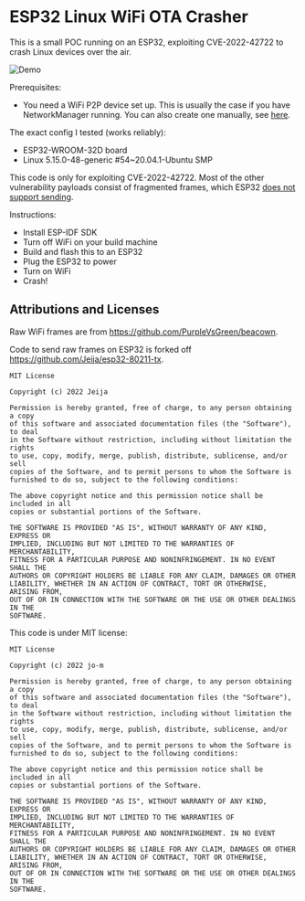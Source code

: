 # ESP32 Linux WiFi OTA Crasher

This is a small POC running on an ESP32, exploiting CVE-2022-42722 to crash Linux devices over the air.

![Demo](demo.gif)

Prerequisites:
- You need a WiFi P2P device set up. This is usually the case if you have NetworkManager running. You can also create one manually, see [here](https://github.com/PurpleVsGreen/beacown/blob/088f476e2ce7b0d14f02c2d3214498f07621a097/README#L118).

The exact config I tested (works reliably):
- ESP32-WROOM-32D board
- Linux 5.15.0-48-generic #54~20.04.1-Ubuntu SMP

This code is only for exploiting CVE-2022-42722. Most of the other vulnerability payloads consist of fragmented frames, which ESP32 [does not support sending](https://docs.espressif.com/projects/esp-idf/en/v4.3-beta2/esp32/api-guides/wifi.html#wi-fi-fragment).

Instructions:
- Install ESP-IDF SDK
- Turn off WiFi on your build machine
- Build and flash this to an ESP32
- Plug the ESP32 to power
- Turn on WiFi
- Crash!

## Attributions and Licenses

Raw WiFi frames are from <https://github.com/PurpleVsGreen/beacown>.

Code to send raw frames on ESP32 is forked off <https://github.com/Jeija/esp32-80211-tx>.

```
MIT License

Copyright (c) 2022 Jeija

Permission is hereby granted, free of charge, to any person obtaining a copy
of this software and associated documentation files (the "Software"), to deal
in the Software without restriction, including without limitation the rights
to use, copy, modify, merge, publish, distribute, sublicense, and/or sell
copies of the Software, and to permit persons to whom the Software is
furnished to do so, subject to the following conditions:

The above copyright notice and this permission notice shall be included in all
copies or substantial portions of the Software.

THE SOFTWARE IS PROVIDED "AS IS", WITHOUT WARRANTY OF ANY KIND, EXPRESS OR
IMPLIED, INCLUDING BUT NOT LIMITED TO THE WARRANTIES OF MERCHANTABILITY,
FITNESS FOR A PARTICULAR PURPOSE AND NONINFRINGEMENT. IN NO EVENT SHALL THE
AUTHORS OR COPYRIGHT HOLDERS BE LIABLE FOR ANY CLAIM, DAMAGES OR OTHER
LIABILITY, WHETHER IN AN ACTION OF CONTRACT, TORT OR OTHERWISE, ARISING FROM,
OUT OF OR IN CONNECTION WITH THE SOFTWARE OR THE USE OR OTHER DEALINGS IN THE
SOFTWARE.
```

This code is under MIT license:

```
MIT License

Copyright (c) 2022 jo-m

Permission is hereby granted, free of charge, to any person obtaining a copy
of this software and associated documentation files (the "Software"), to deal
in the Software without restriction, including without limitation the rights
to use, copy, modify, merge, publish, distribute, sublicense, and/or sell
copies of the Software, and to permit persons to whom the Software is
furnished to do so, subject to the following conditions:

The above copyright notice and this permission notice shall be included in all
copies or substantial portions of the Software.

THE SOFTWARE IS PROVIDED "AS IS", WITHOUT WARRANTY OF ANY KIND, EXPRESS OR
IMPLIED, INCLUDING BUT NOT LIMITED TO THE WARRANTIES OF MERCHANTABILITY,
FITNESS FOR A PARTICULAR PURPOSE AND NONINFRINGEMENT. IN NO EVENT SHALL THE
AUTHORS OR COPYRIGHT HOLDERS BE LIABLE FOR ANY CLAIM, DAMAGES OR OTHER
LIABILITY, WHETHER IN AN ACTION OF CONTRACT, TORT OR OTHERWISE, ARISING FROM,
OUT OF OR IN CONNECTION WITH THE SOFTWARE OR THE USE OR OTHER DEALINGS IN THE
SOFTWARE.
```
